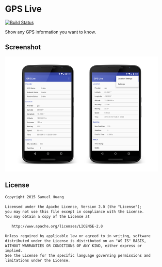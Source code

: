 # GPS Live

[![Build Status](https://travis-ci.org/samuel22gj/GpsLive.svg?branch=master)](https://travis-ci.org/samuel22gj/GpsLive)

Show any GPS information you want to know.

## Screenshot

![Screenshot](screenshots/screenshot.png "Screenshot")

## License

    Copyright 2015 Samuel Huang

    Licensed under the Apache License, Version 2.0 (the "License");
    you may not use this file except in compliance with the License.
    You may obtain a copy of the License at

       http://www.apache.org/licenses/LICENSE-2.0

    Unless required by applicable law or agreed to in writing, software
    distributed under the License is distributed on an "AS IS" BASIS,
    WITHOUT WARRANTIES OR CONDITIONS OF ANY KIND, either express or implied.
    See the License for the specific language governing permissions and
    limitations under the License.
